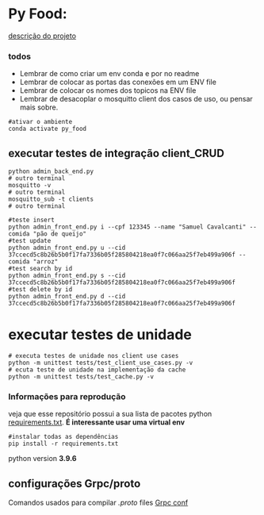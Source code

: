 # Py Food:

[descrição do projeto](https://lasarojc.github.io/ds_notes/projeto/)

### todos

- Lembrar de como criar um env conda e por no readme
- Lembrar de colocar as portas das conexões em um ENV file
- Lembrar de colocar os nomes dos topicos na ENV file
- Lembrar de desacoplar o mosquitto client dos casos de uso, ou pensar mais sobre.

```shell
#ativar o ambiente
conda activate py_food
```

## executar testes de integração client_CRUD

```shell
python admin_back_end.py
# outro terminal
mosquitto -v
# outro terminal
mosquitto_sub -t clients
# outro terminal

#teste insert
python admin_front_end.py i --cpf 123345 --name "Samuel Cavalcanti" --comida "pão de queijo"
#test update
python admin_front_end.py u --cid 37ccecd5c8b26b5b0f17fa7336b05f285804218ea0f7c066aa25f7eb499a906f --comida "arroz"
#test search by id
python admin_front_end.py s --cid 37ccecd5c8b26b5b0f17fa7336b05f285804218ea0f7c066aa25f7eb499a906f
#test delete by id
python admin_front_end.py d --cid 37ccecd5c8b26b5b0f17fa7336b05f285804218ea0f7c066aa25f7eb499a906f
```

# executar testes de unidade

```shell
# executa testes de unidade nos client use cases
python -m unittest tests/test_client_use_cases.py -v  
# ecuta teste de unidade na implementação da cache
python -m unittest tests/test_cache.py -v
```

### Informações para reprodução

veja que esse repositório possui a sua lista de pacotes python [requirements.txt](requirements.txt).
__É interessante usar uma virtual env__

```shell
#instalar todas as dependências
pip install -r requirements.txt
```

python version __3.9.6__

## configurações Grpc/proto

Comandos usados para compilar  _.proto_ files
[Grpc conf](Grpc_conf.md)